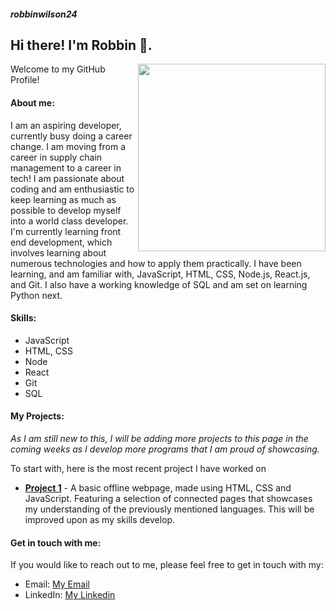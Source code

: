 ##### robbinwilson24

## Hi there! I'm Robbin 👋.
<img src="https://as1.ftcdn.net/v2/jpg/02/35/28/52/1000_F_235285214_3OaXpNhgb6IaiYFWezp1ESoTyXfj92K2.jpg" width="300" align="right">

Welcome to my GitHub Profile!

#### About me:
I am an aspiring developer, currently busy doing a career change. I am moving from a career in supply chain management to a career in tech!
I am passionate about coding and am enthusiastic to keep learning as much as possible to develop myself into a world class developer.
I'm currently learning front end development, which involves learning about numerous technologies and how to apply them practically. 
I have been learning, and am familiar with, JavaScript, HTML, CSS, Node.js, React.js, and Git. I also have a working knowledge of SQL and am set on learning Python next.


#### Skills:

* JavaScript
* HTML, CSS
* Node
* React
* Git
* SQL


#### My Projects:
*As I am still new to this, I will be adding more projects to this page in the coming weeks as I develop more programs that I am proud of showcasing.* 

To start with, here is the most recent project I have worked on 
- **[Project 1](https://github.com/robbinwilson24/finalCapstone)** - A basic offline webpage, made using HTML, CSS and JavaScript. Featuring a selection of connected pages that showcases my understanding of the previously mentioned languages. This will be improved upon as my skills develop. 

#### Get in touch with me:

If you would like to reach out to me, please feel free to get in touch with my:

- Email: [My Email](mailto:robbinwilson24@gmail.com)
- LinkedIn: [My Linkedin](https://www.linkedin.com/in/robbinwilson24/)
